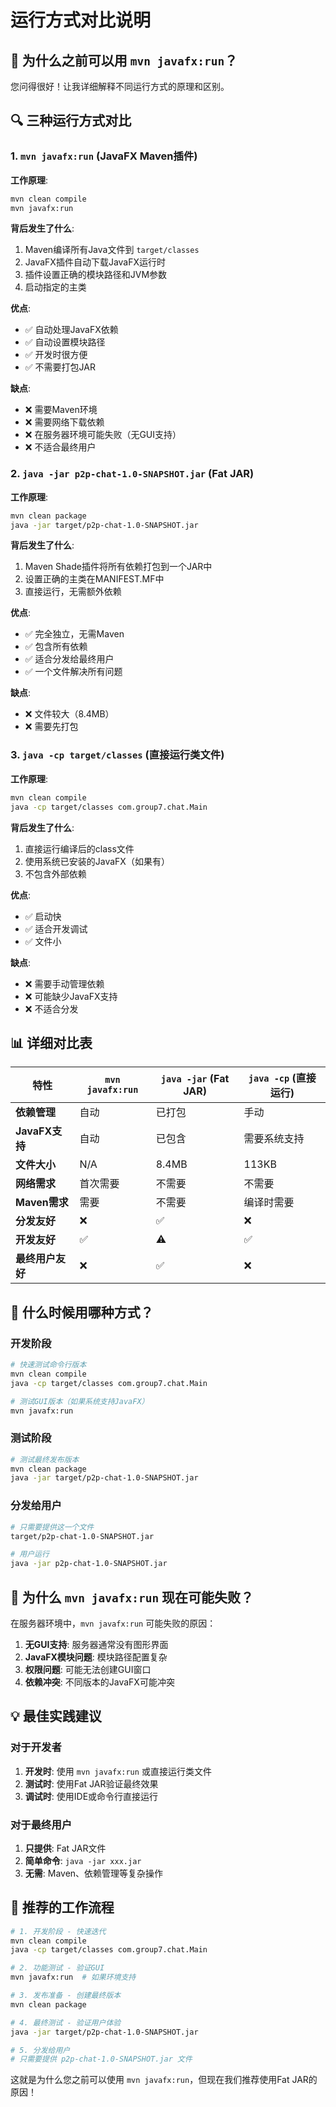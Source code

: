 # 运行方式对比说明

## 🤔 为什么之前可以用 `mvn javafx:run`？

您问得很好！让我详细解释不同运行方式的原理和区别。

## 🔍 三种运行方式对比

### 1. `mvn javafx:run` (JavaFX Maven插件)

**工作原理**:
```bash
mvn clean compile
mvn javafx:run
```

**背后发生了什么**:
1. Maven编译所有Java文件到 `target/classes`
2. JavaFX插件自动下载JavaFX运行时
3. 插件设置正确的模块路径和JVM参数
4. 启动指定的主类

**优点**:
- ✅ 自动处理JavaFX依赖
- ✅ 自动设置模块路径
- ✅ 开发时很方便
- ✅ 不需要打包JAR

**缺点**:
- ❌ 需要Maven环境
- ❌ 需要网络下载依赖
- ❌ 在服务器环境可能失败（无GUI支持）
- ❌ 不适合最终用户

### 2. `java -jar p2p-chat-1.0-SNAPSHOT.jar` (Fat JAR)

**工作原理**:
```bash
mvn clean package
java -jar target/p2p-chat-1.0-SNAPSHOT.jar
```

**背后发生了什么**:
1. Maven Shade插件将所有依赖打包到一个JAR中
2. 设置正确的主类在MANIFEST.MF中
3. 直接运行，无需额外依赖

**优点**:
- ✅ 完全独立，无需Maven
- ✅ 包含所有依赖
- ✅ 适合分发给最终用户
- ✅ 一个文件解决所有问题

**缺点**:
- ❌ 文件较大（8.4MB）
- ❌ 需要先打包

### 3. `java -cp target/classes` (直接运行类文件)

**工作原理**:
```bash
mvn clean compile
java -cp target/classes com.group7.chat.Main
```

**背后发生了什么**:
1. 直接运行编译后的class文件
2. 使用系统已安装的JavaFX（如果有）
3. 不包含外部依赖

**优点**:
- ✅ 启动快
- ✅ 适合开发调试
- ✅ 文件小

**缺点**:
- ❌ 需要手动管理依赖
- ❌ 可能缺少JavaFX支持
- ❌ 不适合分发

## 📊 详细对比表

| 特性 | `mvn javafx:run` | `java -jar` (Fat JAR) | `java -cp` (直接运行) |
|------|------------------|----------------------|---------------------|
| **依赖管理** | 自动 | 已打包 | 手动 |
| **JavaFX支持** | 自动 | 已包含 | 需要系统支持 |
| **文件大小** | N/A | 8.4MB | 113KB |
| **网络需求** | 首次需要 | 不需要 | 不需要 |
| **Maven需求** | 需要 | 不需要 | 编译时需要 |
| **分发友好** | ❌ | ✅ | ❌ |
| **开发友好** | ✅ | ⚠️ | ✅ |
| **最终用户友好** | ❌ | ✅ | ❌ |

## 🎯 什么时候用哪种方式？

### 开发阶段
```bash
# 快速测试命令行版本
mvn clean compile
java -cp target/classes com.group7.chat.Main

# 测试GUI版本（如果系统支持JavaFX）
mvn javafx:run
```

### 测试阶段
```bash
# 测试最终发布版本
mvn clean package
java -jar target/p2p-chat-1.0-SNAPSHOT.jar
```

### 分发给用户
```bash
# 只需要提供这一个文件
target/p2p-chat-1.0-SNAPSHOT.jar

# 用户运行
java -jar p2p-chat-1.0-SNAPSHOT.jar
```

## 🔧 为什么 `mvn javafx:run` 现在可能失败？

在服务器环境中，`mvn javafx:run` 可能失败的原因：

1. **无GUI支持**: 服务器通常没有图形界面
2. **JavaFX模块问题**: 模块路径配置复杂
3. **权限问题**: 可能无法创建GUI窗口
4. **依赖冲突**: 不同版本的JavaFX可能冲突

## 💡 最佳实践建议

### 对于开发者
1. **开发时**: 使用 `mvn javafx:run` 或直接运行类文件
2. **测试时**: 使用Fat JAR验证最终效果
3. **调试时**: 使用IDE或命令行直接运行

### 对于最终用户
1. **只提供**: Fat JAR文件
2. **简单命令**: `java -jar xxx.jar`
3. **无需**: Maven、依赖管理等复杂操作

## 🚀 推荐的工作流程

```bash
# 1. 开发阶段 - 快速迭代
mvn clean compile
java -cp target/classes com.group7.chat.Main

# 2. 功能测试 - 验证GUI
mvn javafx:run  # 如果环境支持

# 3. 发布准备 - 创建最终版本
mvn clean package

# 4. 最终测试 - 验证用户体验
java -jar target/p2p-chat-1.0-SNAPSHOT.jar

# 5. 分发给用户
# 只需要提供 p2p-chat-1.0-SNAPSHOT.jar 文件
```

这就是为什么您之前可以使用 `mvn javafx:run`，但现在我们推荐使用Fat JAR的原因！
